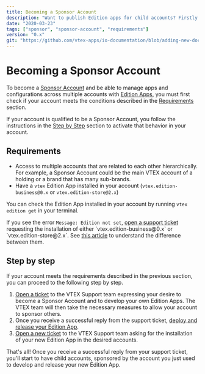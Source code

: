 ```yaml
---
title: Becoming a Sponsor Account
description: "Want to publish Edition apps for child accounts? Firstly know how to configure all requirements to be a Sponsor Account."
date: "2020-03-23"
tags: ["sponsor", "sponsor-account", "requirements"]
version: "0.x"
git: "https://github.com/vtex-apps/io-documentation/blob/adding-new-docs/docs/en/Recipes/development/becoming-a-sponsor-account.md"
---
```


# Becoming a Sponsor Account

To become a [Sponsor Account](https://vtex.io/docs/concepts/sponsor-account/) and be able to manage apps and configurations across multiple accounts with [Edition Apps](https://vtex.io/docs/concepts/edition-app/), you must first check if your account meets the conditions described in the [Requirements](#Requirements) section.

If your account is qualified to be a Sponsor Account, you follow the instructions in the [Step by Step](#step-by-step) section to activate that behavior in your account.

## Requirements

- Access to multiple accounts that are related to each other hierarchically. For example, a Sponsor Account could be the main VTEX account of a holding or a brand that has many sub-brands.
- Have a `vtex` Edition App installed in your account (`vtex.edition-business@0.x` or `vtex.edition-store@2.x`)

<div class="alert alert-warning">
<p>You can check the Edition App installed in your account by running <code>vtex edition get</code> in your terminal.</p>

<p>If you see the error <code>Message: Edition not set</code>, <a href="https://help-tickets.vtex.com/smartlink/sso/login/zendesk">open a support ticket</a> requesting the installation of either `vtex.edition-business@0.x` or `vtex.edition-store@2.x`. See <a href="https://vtex.io/docs/concepts/edition-app/">this article</a> to understand the difference between them.</p>
</div>

## Step by step

If your account meets the requirements described in the previous section, you can proceed to the following step by step.  

1. [Open a ticket](https://help-tickets.vtex.com/smartlink/sso/login/zendesk) to the VTEX Support team expressing your desire to become a Sponsor Account and to develop your own Edition Apps. The VTEX team will then take the necessary measures to allow your account to sponsor others. 
2. Once you receive a successful reply from the support ticket, [deploy and release your Edition App](https://vtex.io/docs/recipes/development/configuring-an-edition-app/).
3. [Open a new ticket](https://help-tickets.vtex.com/smartlink/sso/login/zendesk) to the VTEX Support team asking for the installation of your new Edition App in the desired accounts.

That's all! Once you receive a successful reply from your support ticket, you'll start to have child accounts, sponsored by the account you just used to develop and release your new Edition App.
